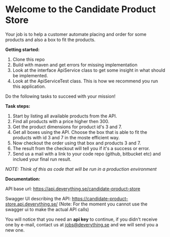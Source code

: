 

# Welcome to the Candidate Product Store

 Your job is to help a customer automate placing and order for some products and also a box to fit the products.


**Getting started:**
1. Clone this repo
2. Build with maven and get errors for missing implementation
3. Look at the interface ApiService class to get some insight in what should be implemented.
4. Look at the ApiServiceTest class. This is how we recommend you run this application.

Do the following tasks to succeed with your mission!

**Task steps:**
1. Start by listing all available products from the API.
2. Find all products with a price higher then 300.
3. Get the product dimensions for product id's 3 and 7.
4. Get all boxes using the API. Choose the box that is able to fit the products with id 3 and 7 in the moste efficient way.
5. Now checkout the order using that box and products 3 and 7.
6. The result from the checkout will tell you if it's a success or error.
7. Send us a mail with a link to your code repo (github, bitbucket etc) and inclued your final run result.


_NOTE: Think of this as code that will be run in a production environment_

**Documentation:**

API base url: https://api.deverything.se/candidate-product-store

Swagger UI describing the API:
https://candidate-product-store.api.deverything.se/
(Note: For the moment you cannot use the swagger ui to make the actual API calls)

You will notice that you need an **api key** to continue, if you didn't receive one by e-mail, contact us at jobs@deverything.se and we will send you a new one.
